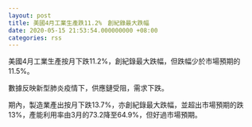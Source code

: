 ```yaml
---
layout: post
title: 美國4月工業生產跌11.2%　創紀錄最大跌幅
date: 2020-05-15 21:53:54.000000000 +08:00
categories: rss
---
```


美國4月工業生產按月下跌11.2%，創紀錄最大跌幅，但跌幅少於市場預期的11.5%。

數據反映新型肺炎疫情下，供應鏈受阻，需求下跌。

期內，製造業產出按月下跌13.7%，亦創紀錄最大跌幅，並超出市場預期的跌13%，產能利用率由3月的73.2降至64.9%，但好過市場預期。
